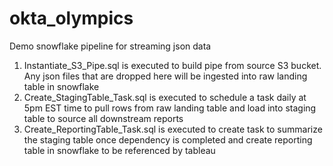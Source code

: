 # okta_olympics
Demo snowflake pipeline for streaming json data

1. Instantiate_S3_Pipe.sql is executed to build pipe from source S3 bucket. Any json files that are dropped here will be ingested into raw landing table in snowflake
2. Create_StagingTable_Task.sql is executed to schedule a task daily at 5pm EST time to pull rows from raw landing table and load into staging table to source all downstream reports
3. Create_ReportingTable_Task.sql is executed to create task to summarize the staging table once dependency is completed and create reporting table in snowflake to be referenced by tableau
